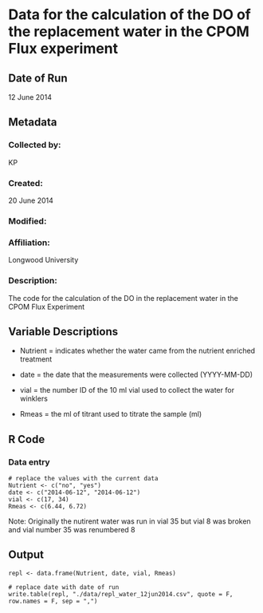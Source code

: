 # Data for the calculation of the DO of the replacement water in the CPOM Flux experiment

## Date of Run 

12 June 2014

## Metadata

### Collected by:

KP

### Created:

20 June 2014 

### Modified:

### Affiliation:

Longwood University

### Description: 

The code for the calculation of the DO in the replacement water in the CPOM Flux Experiment

## Variable Descriptions

* Nutrient = indicates whether the water came from the nutrient enriched treatment

* date = the date that the measurements were collected (YYYY-MM-DD)

* vial = the number ID of the 10 ml vial used to collect the water for winklers

* Rmeas = the ml of titrant used to titrate the sample (ml)

## R Code

### Data entry

    # replace the values with the current data
    Nutrient <- c("no", "yes")
    date <- c("2014-06-12", "2014-06-12")
    vial <- c(17, 34) 
    Rmeas <- c(6.44, 6.72)

Note: Originally the nutirent water was run in vial 35 but vial 8 was broken and vial number 35 was renumbered 8

## Output

    repl <- data.frame(Nutrient, date, vial, Rmeas)

    # replace date with date of run
    write.table(repl, "./data/repl_water_12jun2014.csv", quote = F, row.names = F, sep = ",")



